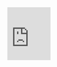 <iframe src="https://onedrive.live.com/embed?cid=24DE8FB139A3DF81&resid=24DE8FB139A3DF81%2113447&authkey=AH-MXLz81MTNpFU" width="98" height="120" frameborder="0" scrolling="no"></iframe>
